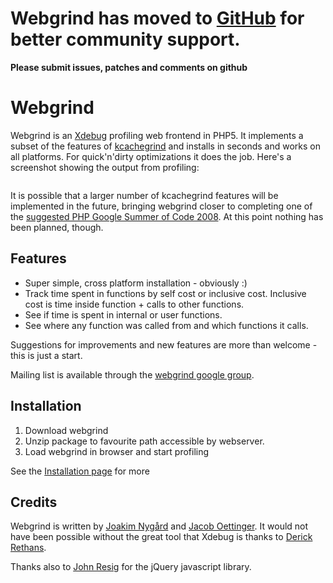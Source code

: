 # Webgrind has moved to [GitHub](http://github.com/jokkedk/webgrind) for better community support. #
**Please submit issues, patches and comments on github**


# Webgrind #

Webgrind is an [Xdebug](http://www.xdebug.org) profiling web frontend in PHP5. It implements a subset of the features of [kcachegrind](http://kcachegrind.sourceforge.net/cgi-bin/show.cgi) and installs in seconds and works on all platforms. For quick'n'dirty optimizations it does the job. Here's a screenshot showing the output from profiling:

![![](http://jokke.dk/media/2008-webgrind/webgrind_small.png)](http://jokke.dk/media/2008-webgrind/webgrind_large.png)

It is possible that a larger number of kcachegrind features will be implemented in the future, bringing webgrind closer to completing one of the [suggested PHP Google Summer of Code 2008](http://wiki.php.net/gsoc/2008#xdebug_profiling_web_frontend). At this point nothing has been planned, though.

## Features ##
  * Super simple, cross platform installation - obviously :)
  * Track time spent in functions by self cost or inclusive cost. Inclusive cost is time inside function + calls to other functions.
  * See if time is spent in internal or user functions.
  * See where any function was called from and which functions it calls.

Suggestions for improvements and new features are more than welcome - this is just a start.

Mailing list is available through the [webgrind google group](http://groups.google.com/group/webgrind-general/topics).

## Installation ##
  1. Download webgrind
  1. Unzip package to favourite path accessible by webserver.
  1. Load webgrind in browser and start profiling

See the [Installation page](http://code.google.com/p/webgrind/wiki/Installation) for more

## Credits ##
Webgrind is written by [Joakim Nygård](http://jokke.dk) and [Jacob Oettinger](http://oettinger.dk). It would not have been possible without the great tool that Xdebug is thanks to [Derick Rethans](http://www.derickrethans.nl).

Thanks also to [John Resig](http://jquery.com) for the jQuery javascript library.